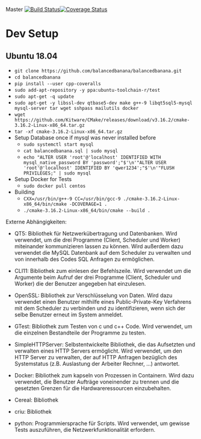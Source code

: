 Master [![Build Status](https://travis-ci.org/balancedbanana/balancedbanana.svg?branch=master)](https://travis-ci.org/balancedbanana/balancedbanana)[![Coverage Status](https://coveralls.io/repos/github/balancedbanana/balancedbanana/badge.svg?branch=master)](https://coveralls.io/github/balancedbanana/balancedbanana?branch=master)

# Dev Setup
## Ubuntu 18.04
- `git clone https://github.com/balancedbanana/balancedbanana.git`
- `cd balancedbanana`
- `pip install --user cpp-coveralls`
- `sudo add-apt-repository -y ppa:ubuntu-toolchain-r/test`
- `sudo apt-get -q update`
- `sudo apt-get -y libssl-dev qtbase5-dev make g++-9 libqt5sql5-mysql mysql-server tar wget sshpass mailutils docker`
- `wget https://github.com/Kitware/CMake/releases/download/v3.16.2/cmake-3.16.2-Linux-x86_64.tar.gz`
- `tar -xf cmake-3.16.2-Linux-x86_64.tar.gz`
- Setup Database once if mysql was never installed before
    - `sudo systemctl start mysql`
    - `cat balancedbanana.sql | sudo mysql`
    - `echo "ALTER USER 'root'@'localhost' IDENTIFIED WITH mysql_native_password BY 'password';"$'\n'"ALTER USER 'root'@'localhost' IDENTIFIED BY 'qwer1234';"$'\n'"FLUSH PRIVILEGES;" | sudo mysql`
- Setup Docker for Tests
    - `sudo docker pull centos`
- Building
    - `CXX=/usr/bin/g++-9 CC=/usr/bin/gcc-9 ./cmake-3.16.2-Linux-x86_64/bin/cmake -DCOVERAGE=1 .`
    - `./cmake-3.16.2-Linux-x86_64/bin/cmake --build .`


Externe Abhängigkeiten:

 - QT5:
	Bibliothek für Netzwerkübertragung und Datenbanken. Wird verwendet, um die drei Programme (Client, Scheduler und Worker) miteinander kommunizieren lassen zu können. Wird außerdem dazu verwendet die MySQL Datenbank auf dem Scheduler zu verwalten und von innerhalb des Codes SQL Anfragen zu ermöglichen.

 - CLI11:
	Bibliothek zum einlesen der Befehlszeile. Wird verwendet um die Argumente beim Aufruf der drei Programme (Client, Scheduler und Worker) die der Benutzer angegeben hat einzulesen.

 - OpenSSL:
	Bibliothek zur Verschlüsselung von Daten. Wird dazu verwendet einen Benutzer mithilfe eines Public-Private-Key Verfahrens mit dem Scheduler zu verbinden und zu identifizieren, wenn sich der selbe Benutzer erneut im System anmeldet.

 - GTest:
	Bibliothek zum Testen von c und c++ Code. Wird verwendet, um die einzelnen Bestandteile der Programme zu testen.

 - SimpleHTTPServer:
	Selbstentwickelte Bibliothek, die das Aufsetzten und verwalten eines HTTP Servers ermöglicht. Wird verwendet, um den HTTP Server zu verwalten, der auf HTTP Anfragen bezüglich des Systemstatus (z.B. Auslastung der Arbeiter Rechner, ...) antwortet.

 - Docker:
	Bibliothek zum kapseln von Prozessen in Containern. Wird dazu verwendet, die Benutzer Aufträge voneinender zu trennen und die gesetzten Grenzen für die Hardwareressourcen einzubehalten.

 - Cereal:
	Bibliothek

 - criu:
	Bibliothek

 - python:
	Programmiersprache für Scripts. Wird verwendet, um gewisse Tests auszuführen, die Netzwerkfunktionalität erfordern.
